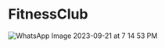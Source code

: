 # FitnessClub
![WhatsApp Image 2023-09-21 at 7 14 53 PM](https://github.com/AbhiyanthV/FitnessClub/assets/121658338/71fb177e-cc3f-4bfc-a26a-7c29d7e85dca)
 
